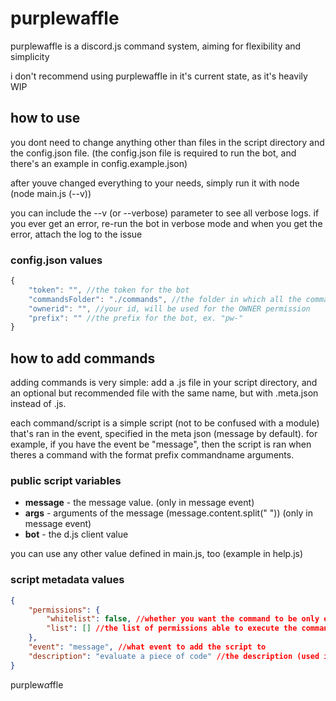 # purplewaffle

purplewaffle is a discord.js command system, aiming for flexibility and simplicity

i don't recommend using purplewaffle in it's current state, as it's heavily WIP

## how to use

you dont need to change anything other than files in the script directory and the config.json file. (the config.json file is required to run the bot, and there's an example in config.example.json)

after youve changed everything to your needs, simply run it with node (node main.js (--v))

you can include the --v (or --verbose) parameter to see all verbose logs. if you ever get an error, re-run the bot in verbose mode and when you get the error, attach the log to the issue

### config.json values

```js
{
    "token": "", //the token for the bot
    "commandsFolder": "./commands", //the folder in which all the commands/scripts are stored in
    "ownerid": "", //your id, will be used for the OWNER permission
    "prefix": "" //the prefix for the bot, ex. "pw-"
}
```

## how to add commands

adding commands is very simple: add a .js file in your script directory, and an optional but recommended file with the same name, but with .meta.json instead of .js.

each command/script is a simple script (not to be confused with a module) that's ran in the event, specified in the meta json (message by default). for example, if you have the event be "message", then the script is ran when theres a command with the format prefix commandname arguments.

### public script variables

- **message** - the message value. (only in message event)
- **args** - arguments of the message (message.content.split(" ")) (only in message event)
- **bot** - the d.js client value

you can use any other value defined in main.js, too (example in help.js)

### script metadata values

```json
{
    "permissions": {
        "whitelist": false, //whether you want the command to be only executable by permissions in the list below
        "list": [] //the list of permissions able to execute the command (d.js permissions and OWNER for owner-only)
    },
    "event": "message", //what event to add the script to
    "description": "evaluate a piece of code" //the description (used in help.js)
}
```

purplew*α*ffle
